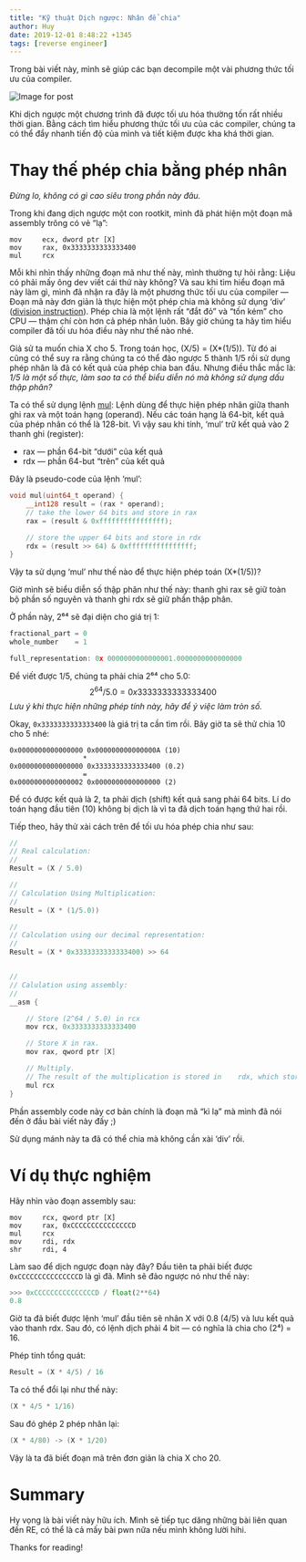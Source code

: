 ```yaml
---
title: "Kỹ thuật Dịch ngược: Nhân để chia"
author: Huy
date: 2019-12-01 8:48:22 +1345
tags: [reverse engineer]
---
```


Trong bài viết này, mình sẽ giúp các bạn decompile một vài phương thức tối ưu của compiler.

![Image for post](https://miro.medium.com/max/850/0*kmssB7j1LbCF5h71.png)

Khi dịch ngược một chương trình đã được tối ưu hóa thường tốn rất nhiều thời gian. Bằng cách tìm hiểu phương thức tối ưu của các compiler, chúng ta có thể đẩy nhanh tiến độ của mình và tiết kiệm được kha khá thời gian.

# Thay thế phép chia bằng phép nhân

*Đừng lo, không có gì cao siêu trong phần này đâu.*

Trong khi đang dịch ngược một con rootkit, mình đã phát hiện một đoạn mã assembly trông có vẻ “lạ”:

```assembly
mov     ecx, dword ptr [X]        
mov     rax, 0x3333333333333400          
mul     rcx
```

Mỗi khi nhìn thấy những đoạn mã như thế này, mình thường tự hỏi rằng: Liệu có phải mấy ông dev viết cái thứ này không? Và sau khi tìm hiểu đoạn mã này làm gì, mình đã nhận ra đây là một phương thức tối ưu của compiler — Đoạn mã này đơn giản là thực hiện một phép chia mà không sử dụng ‘div’ ([division instruction](http://www.c-jump.com/CIS77/MLabs/M11arithmetic/M11_0080_div_instruction.htm)). Phép chia là một lệnh rất “đắt đỏ” và “tốn kém” cho CPU — thậm chí còn hơn cả phép nhân luôn. Bây giờ chúng ta hãy tìm hiểu compiler đã tối ưu hóa điều này như thế nào nhé.

Giả sử ta muốn chia X cho 5. Trong toán học, (X/5) = (X*(1/5)). Từ đó ai cũng có thể suy ra rằng chúng ta có thể đảo ngược 5 thành 1/5 rồi sử dụng phép nhân là đã có kết quả của phép chia ban đầu. Nhưng điều thắc mắc là: *1/5 là một số thực, làm sao ta có thể biểu diễn nó mà không sử dụng dấu thập phân?*

Ta có thể sử dụng lệnh [mul](https://www.aldeid.com/wiki/X86-assembly/Instructions/mul): Lệnh dùng để thực hiện phép nhân giữa thanh ghi rax và một toán hạng (operand). Nếu các toán hạng là 64-bit, kết quả của phép nhân có thể là 128-bit. Vì vậy sau khi tính, ‘mul’ trữ kết quả vào 2 thanh ghi (register):

- rax — phần 64-bit “dưới” của kết quả
- rdx — phần 64-but “trên” của kết quả

Đây là pseudo-code của lệnh ‘mul’:

```c++
void mul(uint64_t operand) { 
    __int128 result = (rax * operand);
    // take the lower 64 bits and store in rax
    rax = (result & 0xffffffffffffffff);

    // store the upper 64 bits and store in rdx
    rdx = (result >> 64) & 0xffffffffffffffff;                
}
```

Vậy ta sử dụng ‘mul’ như thế nào để thực hiện phép toán (X*(1/5))?

Giờ mình sẽ biểu diễn số thập phân như thế này: thanh ghi rax sẽ giữ toàn bộ phần số nguyên và thanh ghi rdx sẽ giữ phần thập phân.

Ở phần này, 2⁶⁴ sẽ đại diện cho giá trị 1:

```c++
fractional_part = 0
whole_number    = 1

full_representation: 0x 0000000000000001.0000000000000000
```

Để viết được 1/5, chúng ta phải chia 2⁶⁴ cho 5.0:
$$
2^{64} / 5.0 =  0x3333333333333400
$$
*Lưu ý khi thực hiện những phép tính này, hãy để ý việc làm tròn số.*

Okay, `0x3333333333333400` là giá trị ta cần tìm rồi. Bây giờ ta sẽ thử chia 10 cho 5 nhé:

```
0x0000000000000000 0x000000000000000A (10)
                  *
0x0000000000000000 0x3333333333333400 (0.2)
                  =
0x0000000000000002 0x0000000000000000 (2)
```

Để có được kết quả là 2, ta phải dịch (shift) kết quả sang phải 64 bits. Lí do toán hạng đầu tiên (10) không bị dịch là vì ta đã dịch toán hạng thứ hai rồi.

Tiếp theo, hãy thử xài cách trên để tối ưu hóa phép chia như sau:

```c
//
// Real calculation:
//
Result = (X / 5.0)

//
// Calculation Using Multiplication:
//
Result = (X * (1/5.0))

//
// Calculation using our decimal representation: 
//
Result = (X * 0x3333333333333400) >> 64


//
// Calulation using assembly:
//
__asm {

	// Store (2^64 / 5.0) in rcx
	mov rcx, 0x3333333333333400 

	// Store X in rax.
	mov rax, qword ptr [X] 

	// Multiply.
	// The result of the multiplication is stored in 	rdx, which stores the higher 64 bits.
	mul rcx
}
```

Phần assembly code này cơ bản chính là đoạn mã “kì lạ” mà mình đã nói đến ở đầu bài viết này đấy ;)

Sử dụng mánh này ta đã có thể chia mà không cần xài ‘div’ rồi.

# Ví dụ thực nghiệm

Hãy nhìn vào đoạn assembly sau:

```assembly
mov     rcx, qword ptr [X]
mov     rax, 0xCCCCCCCCCCCCCCCD
mul     rcx
mov     rdi, rdx
shr     rdi, 4
```

Làm sao để dịch ngược đoạn này đây? Đầu tiên ta phải biết được `0xCCCCCCCCCCCCCCCD` là gì đã. Mình sẽ đảo ngược nó như thế này:

```python
>>> 0xCCCCCCCCCCCCCCCD / float(2**64)
0.8
```

Giờ ta đã biết được lệnh ‘mul’ đầu tiên sẽ nhân X với 0.8 (4/5) và lưu kết quả vào thanh rdx. Sau đó, có lệnh dịch phải 4 bit — có nghĩa là chia cho (2⁴) = 16.

Phép tính tổng quát:

```c
Result = (X * 4/5) / 16
```

Ta có thể đổi lại như thế này:

```c
(X * 4/5 * 1/16)
```

Sau đó ghép 2 phép nhân lại:

```c
(X * 4/80) -> (X * 1/20)
```

Vậy là ta đã biết đoạn mã trên đơn giản là chia X cho 20.

# Summary

Hy vọng là bài viết này hữu ích. Mình sẽ tiếp tục dăng những bài liên quan đến RE, có thể là cả mấy bài pwn nữa nếu mình không lười hihi.

Thanks for reading!